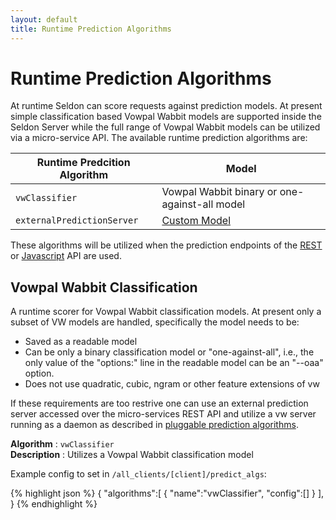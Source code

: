 ```yaml
---
layout: default
title: Runtime Prediction Algorithms 
---
```


# Runtime Prediction Algorithms

At runtime Seldon can score requests against prediction models. At present simple classification based Vowpal Wabbit models are supported inside the Seldon Server while the full range of Vowpal Wabbit models can be utilized via a micro-service API. The available runtime prediction algorithms are:

**Runtime Predcition Algorithm** | **Model**
--|--
`vwClassifier` | Vowpal Wabbit binary or one-against-all model
`externalPredictionServer` | [Custom Model](pluggable-prediction-algorithms.html)


These algorithms will be utilized when the prediction endpoints of the [REST](api-oauth.html#predictive-scoring) or [Javascript](api-javascript.html#predictive-scoring) API are used.

## Vowpal Wabbit Classification <a name="vw"></a>

A runtime scorer for Vowpal Wabbit classification models. At present only a subset of VW models are handled, specifically the model needs to be:

 * Saved as a readable model
 * Can be only a binary classification model or "one-against-all", i.e., the only value of the "options:" line in the readable model can be an "--oaa" option.
 * Does not use quadratic, cubic, ngram or other feature extensions of vw

If these requirements are too restrive one can use an external prediction server accessed over the micro-services REST API and utilize a vw server running as a daemon as described in [pluggable prediction algorithms](pluggable-prediction-algorithms.html#prediction-python-vw).

 **Algorithm** : `vwClassifier`  
 **Description** : Utilizes a Vowpal Wabbit classification model   

Example config to set in `/all_clients/[client]/predict_algs`:

{% highlight json %}
 {
  "algorithms":[
   {
   "name":"vwClassifier",
   "config":[]
   }
  ],
 }
{% endhighlight %}





